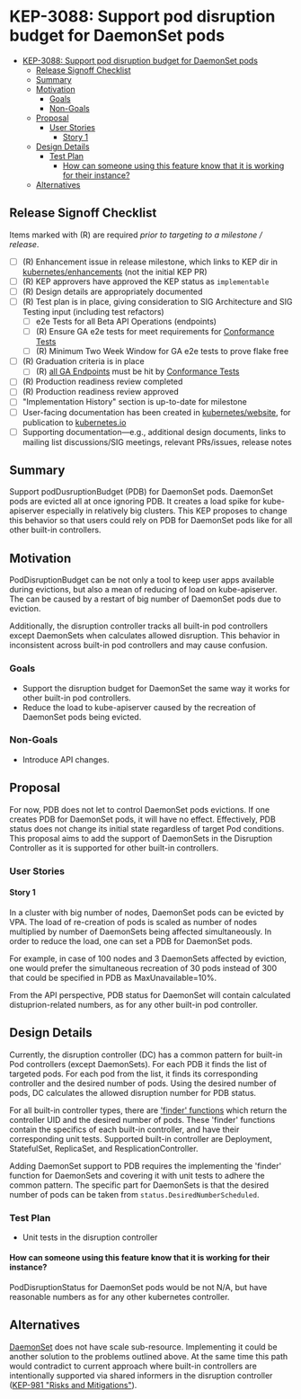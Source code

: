 <!--
**Note:** When your KEP is complete, all of these comment blocks should be removed.

To get started with this template:

- [x] **Pick a hosting SIG.** sig/apps proposed to make the KEP in https://github.com/kubernetes/kubernetes/pull/98307
- [x] **Create an issue in kubernetes/enhancements** https://github.com/kubernetes/enhancements/issues/3088
- [x] **Make a copy of this template directory.**
- [x] **Fill out as much of the kep.yaml file as you can.**
- [ ] **Fill out this file as best you can.**
  At minimum, you should fill in the "Summary" and "Motivation" sections.
  These should be easy if you've preflighted the idea of the KEP with the
  appropriate SIG(s).
- [ ] **Create a PR for this KEP.** https://github.com/kubernetes/enhancements/pull/3089
  Assign it to people in the SIG who are sponsoring this process.
- [ ] **Merge early and iterate.**
  Avoid getting hung up on specific details and instead aim to get the goals of
  the KEP clarified and merged quickly. The best way to do this is to just
  start with the high-level sections and fill out details incrementally in
  subsequent PRs.

Just because a KEP is merged does not mean it is complete or approved. Any KEP
marked as `provisional` is a working document and subject to change. You can
denote sections that are under active debate as follows:

```
<<[UNRESOLVED optional short context or usernames ]>>
Stuff that is being argued.
<<[/UNRESOLVED]>>
```

When editing KEPS, aim for tightly-scoped, single-topic PRs to keep discussions
focused. If you disagree with what is already in a document, open a new PR
with suggested changes.

One KEP corresponds to one "feature" or "enhancement" for its whole lifecycle.
You do not need a new KEP to move from beta to GA, for example. If
new details emerge that belong in the KEP, edit the KEP. Once a feature has become
"implemented", major changes should get new KEPs.

The canonical place for the latest set of instructions (and the likely source
of this file) is [here](/keps/NNNN-kep-template/README.md).

**Note:** Any PRs to move a KEP to `implementable`, or significant changes once
it is marked `implementable`, must be approved by each of the KEP approvers.
If none of those approvers are still appropriate, then changes to that list
should be approved by the remaining approvers and/or the owning SIG (or
SIG Architecture for cross-cutting KEPs).
-->
# KEP-3088: Support pod disruption budget for DaemonSet pods

<!--
This is the title of your KEP. Keep it short, simple, and descriptive. A good
title can help communicate what the KEP is and should be considered as part of
any review.
-->

<!--
A table of contents is helpful for quickly jumping to sections of a KEP and for
highlighting any additional information provided beyond the standard KEP
template.

Ensure the TOC is wrapped with
  <code>&lt;!-- toc --&rt;&lt;!-- /toc --&rt;</code>
tags, and then generate with `hack/update-toc.sh`.
-->

<!-- toc -->
- [KEP-3088: Support pod disruption budget for DaemonSet pods](#kep-3088-support-pod-disruption-budget-for-daemonset-pods)
  - [Release Signoff Checklist](#release-signoff-checklist)
  - [Summary](#summary)
  - [Motivation](#motivation)
    - [Goals](#goals)
    - [Non-Goals](#non-goals)
  - [Proposal](#proposal)
    - [User Stories](#user-stories)
      - [Story 1](#story-1)
  - [Design Details](#design-details)
    - [Test Plan](#test-plan)
      - [How can someone using this feature know that it is working for their instance?](#how-can-someone-using-this-feature-know-that-it-is-working-for-their-instance)
  - [Alternatives](#alternatives)
<!-- /toc -->

## Release Signoff Checklist

<!--
**ACTION REQUIRED:** In order to merge code into a release, there must be an
issue in [kubernetes/enhancements] referencing this KEP and targeting a release
milestone **before the [Enhancement Freeze](https://git.k8s.io/sig-release/releases)
of the targeted release**.

For enhancements that make changes to code or processes/procedures in core
Kubernetes—i.e., [kubernetes/kubernetes], we require the following Release
Signoff checklist to be completed.

Check these off as they are completed for the Release Team to track. These
checklist items _must_ be updated for the enhancement to be released.
-->

Items marked with (R) are required *prior to targeting to a milestone / release*.

- [ ] (R) Enhancement issue in release milestone, which links to KEP dir in [kubernetes/enhancements] (not the initial KEP PR)
- [ ] (R) KEP approvers have approved the KEP status as `implementable`
- [ ] (R) Design details are appropriately documented
- [ ] (R) Test plan is in place, giving consideration to SIG Architecture and SIG Testing input (including test refactors)
  - [ ] e2e Tests for all Beta API Operations (endpoints)
  - [ ] (R) Ensure GA e2e tests for meet requirements for [Conformance Tests](https://github.com/kubernetes/community/blob/master/contributors/devel/sig-architecture/conformance-tests.md)
  - [ ] (R) Minimum Two Week Window for GA e2e tests to prove flake free
- [ ] (R) Graduation criteria is in place
  - [ ] (R) [all GA Endpoints](https://github.com/kubernetes/community/pull/1806) must be hit by [Conformance Tests](https://github.com/kubernetes/community/blob/master/contributors/devel/sig-architecture/conformance-tests.md)
- [ ] (R) Production readiness review completed
- [ ] (R) Production readiness review approved
- [ ] "Implementation History" section is up-to-date for milestone
- [ ] User-facing documentation has been created in [kubernetes/website], for publication to [kubernetes.io]
- [ ] Supporting documentation—e.g., additional design documents, links to mailing list discussions/SIG meetings, relevant PRs/issues, release notes

<!--
**Note:** This checklist is iterative and should be reviewed and updated every time this enhancement is being considered for a milestone.
-->

[kubernetes.io]: https://kubernetes.io/
[kubernetes/enhancements]: https://git.k8s.io/enhancements
[kubernetes/kubernetes]: https://git.k8s.io/kubernetes
[kubernetes/website]: https://git.k8s.io/website

## Summary

<!--
This section is incredibly important for producing high-quality, user-focused
documentation such as release notes or a development roadmap. It should be
possible to collect this information before implementation begins, in order to
avoid requiring implementors to split their attention between writing release
notes and implementing the feature itself. KEP editors and SIG Docs
should help to ensure that the tone and content of the `Summary` section is
useful for a wide audience.

A good summary is probably at least a paragraph in length.

Both in this section and below, follow the guidelines of the [documentation
style guide]. In particular, wrap lines to a reasonable length, to make it
easier for reviewers to cite specific portions, and to minimize diff churn on
updates.

[documentation style guide]: https://github.com/kubernetes/community/blob/master/contributors/guide/style-guide.md
-->

Support podDusruptionBudget (PDB) for DaemonSet pods. DaemonSet pods are evicted all at once
ignoring PDB. It creates a load spike for kube-apiserver especially in relatively big clusters. This
KEP proposes to change this behavior so that users could rely on PDB for DaemonSet pods like for all
other built-in controllers.

## Motivation

PodDisruptionBudget can be not only a tool to keep user apps available during evictions, but also a
mean of reducing of load on kube-apiserver. The can be caused by a restart of big number of
DaemonSet pods due to eviction.

Additionally, the disruption controller tracks all built-in pod controllers except DaemonSets when
calculates allowed disruption. This behavior in inconsistent across built-in pod controllers and may
cause confusion.

### Goals

- Support the disruption budget for DaemonSet the same way it works for other built-in pod
  controllers.
- Reduce the load to kube-apiserver caused by the recreation of DaemonSet pods being evicted.

### Non-Goals

- Introduce API changes.

## Proposal

<!--
This is where we get down to the specifics of what the proposal actually is.
This should have enough detail that reviewers can understand exactly what
you're proposing, but should not include things like API designs or
implementation. What is the desired outcome and how do we measure success?.
The "Design Details" section below is for the real
nitty-gritty.
-->

For now, PDB does not let to control DaemonSet pods evictions. If one creates PDB for DaemonSet
pods, it will have no effect. Effectively, PDB status does not change its initial state regardless
of target Pod conditions. This proposal aims to add the support of DaemonSets in the Disruption
Controller as it is supported for other built-in controllers.

### User Stories

<!--
Detail the things that people will be able to do if this KEP is implemented.
Include as much detail as possible so that people can understand the "how" of
the system. The goal here is to make this feel real for users without getting
bogged down.
-->

#### Story 1

In a cluster with big number of nodes, DaemonSet pods can be evicted by VPA. The load of re-creation
of pods is scaled as number of nodes multiplied by number of DaemonSets being affected
simultaneously. In order to reduce the load, one can set a PDB for DaemonSet pods.

For example, in case of 100 nodes and 3 DaemonSets affected by eviction, one would prefer the
simultaneous recreation of 30 pods instead of 300 that could be specified in PDB as
MaxUnavailable=10%.

From the API perspective, PDB status for DaemonSet will contain calculated distuprion-related
numbers, as for any other built-in pod controller.

<!-- ### Notes/Constraints/Caveats (Optional) -->

<!--
What are the caveats to the proposal?
What are some important details that didn't come across above?
Go in to as much detail as necessary here.
This might be a good place to talk about core concepts and how they relate.
-->

<!-- ### Risks and Mitigations -->

<!--
What are the risks of this proposal, and how do we mitigate? Think broadly.
For example, consider both security and how this will impact the larger
Kubernetes ecosystem.

How will security be reviewed, and by whom?

How will UX be reviewed, and by whom?

Consider including folks who also work outside the SIG or subproject.
-->

## Design Details

Currently, the disruption controller (DC) has a common pattern for built-in Pod controllers (except
DaemonSets). For each PDB it finds the list of targeted pods. For each pod from the list, it finds
its corresponding controller and the desired number of pods. Using the desired number of pods, DC
calculates the allowed disruption number for PDB status.

For all built-in controller types, there are ['finder'
functions](https://github.com/kubernetes/kubernetes/blob/d7123a65248e25b86018ba8220b671cd483d6797/pkg/controller/disruption/disruption.go#L182)
which return the controller UID and the desired number of pods. These 'finder' functions contain the
specifics of each built-in controller, and have their corresponding unit tests. Supported built-in
controller are Deployment, StatefulSet, ReplicaSet, and ResplicationController.

Adding DaemonSet support to PDB requires the implementing the 'finder' function for DaemonSets and
covering it with unit tests to adhere the common pattern. The specific part for DaemonSets is that
the desired number of pods can be taken from `status.DesiredNumberScheduled`.

### Test Plan

- Unit tests in the disruption controller

#### How can someone using this feature know that it is working for their instance?

PodDisruptionStatus for DaemonSet pods would be not N/A, but have reasonable numbers as for any
other kubernetes controller.

## Alternatives

[DaemonSet](https://github.com/kubernetes/kubernetes/blob/master/staging/src/k8s.io/api/apps/v1/types.go#L629)
does not have scale sub-resource. Implementing it could be another solution to the problems outlined
above. At the same time this path would contradict to current approach where built-in controllers
are intentionally supported via shared informers in the disruption controller ([KEP-981 "Risks and
Mitigations"](https://github.com/kubernetes/enhancements/tree/master/keps/sig-apps/981-poddisruptionbudget-for-custom-resources#risks-and-mitigations)).

